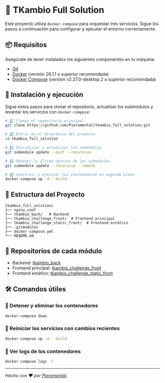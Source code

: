 # 🚀 TKambio Full Solution

Este proyecto utiliza `docker-compose` para orquestar tres servicios. Sigue los pasos a continuación para configurar y ejecutar el entorno correctamente.

## 📦 Requisitos

Asegúrate de tener instalados los siguientes componentes en tu máquina:

- [Git](https://git-scm.com/downloads)
- [Docker](https://www.docker.com/get-started) (versión 26.1.1 o superior recomendada)
- [Docker Compose](https://docs.docker.com/compose/install/) (versión v2.27.0-desktop.2 o superior recomendada)

## 🔧 Instalación y ejecución

Sigue estos pasos para clonar el repositorio, actualizar los submódulos y levantar los servicios con `docker-compose`:

```bash
# 1️⃣ Clonar el repositorio principal
git clone https://github.com/Pieromental/tkambio_full_solution.git

# 2️⃣ Entrar en el directorio del proyecto
cd tkambio_full_solution

# 3️⃣ Inicializar y actualizar los submódulos
git submodule update --init --recursive

# 4️⃣ Obtener la última versión de los submódulos
git submodule update --recursive --remote

# 5️⃣ Construir y ejecutar los contenedores en segundo plano
docker-compose up -d --build
```

## 📂 Estructura del Proyecto

```
tkambio_full_solution/
├── nginx.conf
├── tkambio_back/   # Backend
├── tkambio_challenge_front/  # Frontend principal
├── tkambio_challenge_static_front/  # Frontend estático
├── .gitmodules
├── docker-compose.yml
└── README.md
```

## 🔗 Repositorios de cada módulo

- Backend: [tkambio_back](https://github.com/Pieromental/tkambio_back.git)
- Frontend principal: [tkambio_challenge_front](https://github.com/Pieromental/tkambio_challenge_front.git)
- Frontend estático: [tkambio_challenge_static_front](https://github.com/Pieromental/tkambio_challenge_static_front.git)

## 🛠️ Comandos útiles

### 🚀 Detener y eliminar los contenedores
```bash
docker-compose down
```

### 🔄 Reiniciar los servicios con cambios recientes
```bash
docker-compose up -d --build
```

### 🛑 Ver logs de los contenedores
```bash
docker-compose logs -f
```

---
_Hecho con ❤️ por [Pieromental](https://github.com/Pieromental)._

